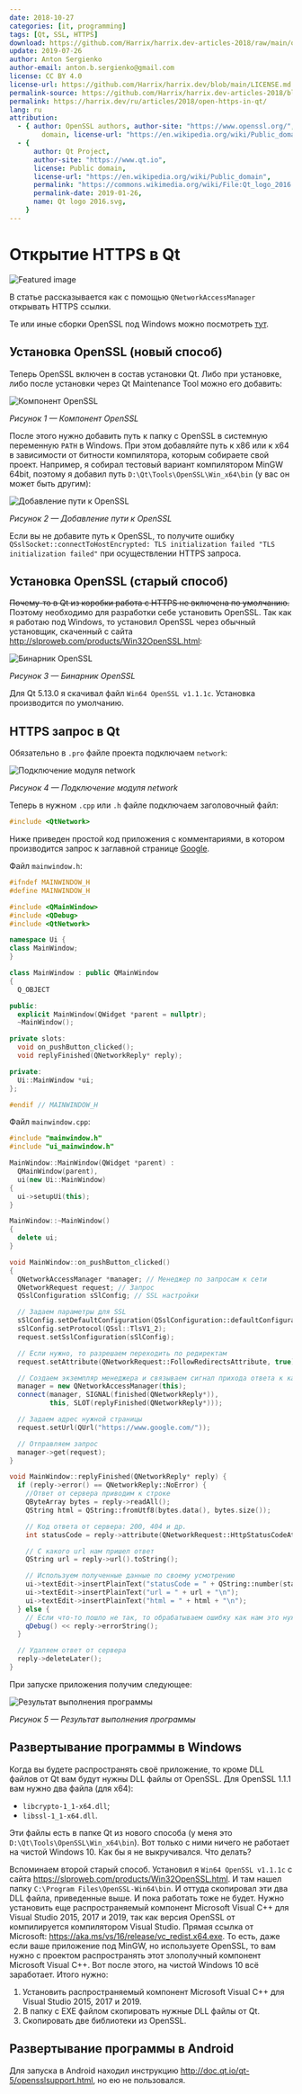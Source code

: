 ```yaml
---
date: 2018-10-27
categories: [it, programming]
tags: [Qt, SSL, HTTPS]
download: https://github.com/Harrix/harrix.dev-articles-2018/raw/main/open-https-in-qt/files/test-opensll.zip
update: 2019-07-26
author: Anton Sergienko
author-email: anton.b.sergienko@gmail.com
license: CC BY 4.0
license-url: https://github.com/Harrix/harrix.dev/blob/main/LICENSE.md
permalink-source: https://github.com/Harrix/harrix.dev-articles-2018/blob/main/open-https-in-qt/open-https-in-qt.md
permalink: https://harrix.dev/ru/articles/2018/open-https-in-qt/
lang: ru
attribution:
  - { author: OpenSSL authors, author-site: "https://www.openssl.org/", license: Public
        domain, license-url: "https://en.wikipedia.org/wiki/Public_domain", permalink: "https://commons.wikimedia.org/wiki/File:OpenSSL_logo.png", permalink-date: 2019-06-22, name: OpenSSL logo.png }
  - {
      author: Qt Project,
      author-site: "https://www.qt.io",
      license: Public domain,
      license-url: "https://en.wikipedia.org/wiki/Public_domain",
      permalink: "https://commons.wikimedia.org/wiki/File:Qt_logo_2016.svg",
      permalink-date: 2019-01-26,
      name: Qt logo 2016.svg,
    }
---
```


# Открытие HTTPS в Qt

![Featured image](featured-image.svg)

В статье рассказывается как с помощью `QNetworkAccessManager` открывать HTTPS ссылки.

Те или иные сборки OpenSSL под Windows можно посмотреть [тут](https://wiki.openssl.org/index.php/Binaries).

## Установка OpenSSL (новый способ)

Теперь OpenSSL включен в состав установки Qt. Либо при установке, либо после установки через Qt Maintenance Tool можно его добавить:

![Компонент OpenSSL](img/qt-openssl.png)

_Рисунок 1 — Компонент OpenSSL_

После этого нужно добавить путь к папку с OpenSSL в системную переменную `PATH` в Windows. При этом добавляйте путь к x86 или к x64 в зависимости от битности компилятора, которым собираете свой проект. Например, я собирал тестовый вариант компилятором MinGW 64bit, поэтому я добавил путь `D:\Qt\Tools\OpenSSL\Win_x64\bin` (у вас он может быть другим):

![Добавление пути к OpenSSL](img/path.png)

_Рисунок 2 — Добавление пути к OpenSSL_

Если вы не добавите путь к OpenSSL, то получите ошибку `QSslSocket::connectToHostEncrypted: TLS initialization failed "TLS initialization failed"` при осуществлении HTTPS запроса.

## Установка OpenSSL (старый способ)

~~Почему-то в Qt из коробки работа с HTTPS не включена по умолчанию.~~ Поэтому необходимо для разработки себе установить OpenSSL. Так как я работаю под Windows, то установил OpenSSL через обычный установщик, скаченный с сайта <http://slproweb.com/products/Win32OpenSSL.html>:

![Бинарник OpenSSL](img/download.png)

_Рисунок 3 — Бинарник OpenSSL_

Для Qt 5.13.0 я скачивал файл `Win64 OpenSSL v1.1.1c`. Установка производится по умолчанию.

## HTTPS запрос в Qt

Обязательно в `.pro` файле проекта подключаем `network`:

![Подключение модуля network](img/pro.png)

_Рисунок 4 — Подключение модуля network_

Теперь в нужном `.cpp` или `.h` файле подключаем заголовочный файл:

```cpp
#include <QtNetwork>
```

Ниже приведен простой код приложения с комментариями, в котором производится запрос к заглавной странице [Google](https://www.google.com/).

Файл `mainwindow.h`:

```cpp
#ifndef MAINWINDOW_H
#define MAINWINDOW_H

#include <QMainWindow>
#include <QDebug>
#include <QtNetwork>

namespace Ui {
class MainWindow;
}

class MainWindow : public QMainWindow
{
  Q_OBJECT

public:
  explicit MainWindow(QWidget *parent = nullptr);
  ~MainWindow();

private slots:
  void on_pushButton_clicked();
  void replyFinished(QNetworkReply* reply);

private:
  Ui::MainWindow *ui;
};

#endif // MAINWINDOW_H
```

Файл `mainwindow.cpp`:

```cpp
#include "mainwindow.h"
#include "ui_mainwindow.h"

MainWindow::MainWindow(QWidget *parent) :
  QMainWindow(parent),
  ui(new Ui::MainWindow)
{
  ui->setupUi(this);
}

MainWindow::~MainWindow()
{
  delete ui;
}

void MainWindow::on_pushButton_clicked()
{
  QNetworkAccessManager *manager; // Менеджер по запросам к сети
  QNetworkRequest request; // Запрос
  QSslConfiguration sSlConfig; // SSL настройки

  // Задаем параметры для SSL
  sSlConfig.setDefaultConfiguration(QSslConfiguration::defaultConfiguration());
  sSlConfig.setProtocol(QSsl::TlsV1_2);
  request.setSslConfiguration(sSlConfig);

  // Если нужно, то разрешаем переходить по редиректам
  request.setAttribute(QNetworkRequest::FollowRedirectsAttribute, true);

  // Создаем экземпляр менеджера и связываем сигнал прихода ответа к какому-нибудь слоту
  manager = new QNetworkAccessManager(this);
  connect(manager, SIGNAL(finished(QNetworkReply*)),
          this, SLOT(replyFinished(QNetworkReply*)));

  // Задаем адрес нужной страницы
  request.setUrl(QUrl("https://www.google.com/"));

  // Отправляем запрос
  manager->get(request);
}

void MainWindow::replyFinished(QNetworkReply* reply) {
  if (reply->error() == QNetworkReply::NoError) {
    //Ответ от сервера приводим к строке
    QByteArray bytes = reply->readAll();
    QString html = QString::fromUtf8(bytes.data(), bytes.size());

    // Код ответа от сервера: 200, 404 и др.
    int statusCode = reply->attribute(QNetworkRequest::HttpStatusCodeAttribute).toInt();

    // С какого url нам пришел ответ
    QString url = reply->url().toString();

    // Используем полученные данные по своему усмотрению
    ui->textEdit->insertPlainText("statusCode = " + QString::number(statusCode) + "\n");
    ui->textEdit->insertPlainText("url = " + url + "\n");
    ui->textEdit->insertPlainText("html = " + html + "\n");
  } else {
    // Если что-то пошло не так, то обрабатываем ошибку как нам это нужно
    qDebug() << reply->errorString();
  }

  // Удаляем ответ от сервера
  reply->deleteLater();
}
```

При запуске приложения получим следующее:

![Результат выполнения программы](img/run.png)

_Рисунок 5 — Результат выполнения программы_

## Развертывание программы в Windows

Когда вы будете распространять своё приложение, то кроме DLL файлов от Qt вам будут нужны DLL файлы от OpenSSL. Для OpenSSL 1.1.1 вам нужно два файла (для x64):

- `libcrypto-1_1-x64.dll`;
- `libssl-1_1-x64.dll`.

Эти файлы есть в папке Qt из нового способа (у меня это `D:\Qt\Tools\OpenSSL\Win_x64\bin`). Вот только с ними ничего не работает на чистой Windows 10. Как бы я не выкручивался. Что делать?

Вспоминаем второй старый способ. Установил я `Win64 OpenSSL v1.1.1c` с сайта <https://slproweb.com/products/Win32OpenSSL.html>. И там нашел папку `C:\Program Files\OpenSSL-Win64\bin`. И оттуда скопировал эти два DLL файла, приведенные выше. И пока работать тоже не будет. Нужно установить еще распространяемый компонент Microsoft Visual C++ для Visual Studio 2015, 2017 и 2019, так как версия OpenSSL от компилируется компилятором Visual Studio. Прямая ссылка от Microsoft: <https://aka.ms/vs/16/release/vc_redist.x64.exe>. То есть, даже если ваше приложение под MinGW, но используете OpenSSL, то вам нужно с проектом распространять этот злополучный компонент Microsoft Visual C++. Вот после этого, на чистой Windows 10 всё заработает. Итого нужно:

1. Установить распространяемый компонент Microsoft Visual C++ для Visual Studio 2015, 2017 и 2019.
2. В папку с EXE файлом скопировать нужные DLL файлы от Qt.
3. Скопировать две библиотеки из OpenSSL.

## Развертывание программы в Android

Для запуска в Android находил инструкцию <http://doc.qt.io/qt-5/opensslsupport.html>, но ею не пользовался.
